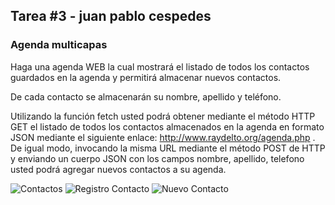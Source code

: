 ## Tarea #3 - juan pablo cespedes

### Agenda multicapas 

Haga una agenda WEB la cual mostrará el listado de todos los contactos guardados en la agenda y permitirá almacenar nuevos contactos.

De cada contacto se almacenarán su nombre, apellido y teléfono.

Utilizando la función fetch usted podrá obtener mediante el método HTTP GET el listado de todos los contactos almacenados en la agenda en formato JSON mediante el siguiente enlace: http://www.raydelto.org/agenda.php . De igual modo, invocando la misma URL mediante el método POST de HTTP y enviando un cuerpo JSON con los campos nombre, apellido, telefono usted podrá agregar nuevos contactos a su agenda.

![Contactos](./img/contactos.png)
![Registro Contacto](./img/registrarContacto.png)
![Nuevo Contacto](./img/nuevoContacto.png)